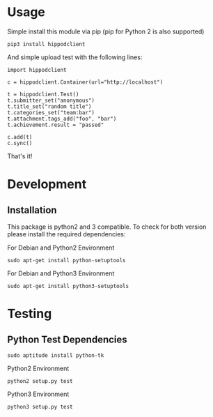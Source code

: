 # Usage

Simple install this module via pip (pip for Python 2 is also supported)

```
pip3 install hippodclient
```

And simple upload test with the following lines:

```
import hippodclient

c = hippodclient.Container(url="http://localhost")

t = hippodclient.Test()
t.submitter_set("anonymous")
t.title_set("random title")
t.categories_set("team:bar")
t.attachment.tags_add("foo", "bar")
t.achievement.result = "passed"

c.add(t)
c.sync()
```

That's it!


# Development

## Installation

This package is python2 and 3 compatible. To check for both version please
install the required dependencies:

For Debian and Python2 Environment

```
sudo apt-get install python-setuptools
```

For Debian and Python3 Environment

```
sudo apt-get install python3-setuptools
```


# Testing

## Python Test Dependencies

```
sudo aptitude install python-tk
```


Python2 Environment

```
python2 setup.py test
```

Python3 Environment

```
python3 setup.py test
```
